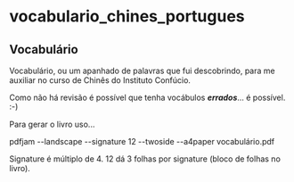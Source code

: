 # vocabulario_chines_portugues
Vocabulário
-----------

Vocabulário, ou um apanhado de palavras que fui descobrindo, para me auxiliar no curso de Chinês do Instituto Confúcio.

Como não há revisão é possível que tenha vocábulos ***errados***... é possível. :-)

Para gerar o livro uso...

pdfjam --landscape --signature 12 --twoside --a4paper vocabulário.pdf

Signature é múltiplo de 4. 12 dá 3 folhas por signature (bloco de folhas no livro).

